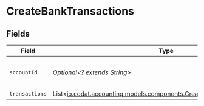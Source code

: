 # CreateBankTransactions


## Fields

| Field                                                                                                                               | Type                                                                                                                                | Required                                                                                                                            | Description                                                                                                                         | Example                                                                                                                             |
| ----------------------------------------------------------------------------------------------------------------------------------- | ----------------------------------------------------------------------------------------------------------------------------------- | ----------------------------------------------------------------------------------------------------------------------------------- | ----------------------------------------------------------------------------------------------------------------------------------- | ----------------------------------------------------------------------------------------------------------------------------------- |
| `accountId`                                                                                                                         | *Optional<? extends String>*                                                                                                        | :heavy_minus_sign:                                                                                                                  | Unique identifier for a bank account.                                                                                               | 13d946f0-c5d5-42bc-b092-97ece17923ab                                                                                                |
| `transactions`                                                                                                                      | List<[io.codat.accounting.models.components.CreateBankAccountTransaction](../../models/components/CreateBankAccountTransaction.md)> | :heavy_minus_sign:                                                                                                                  | N/A                                                                                                                                 |                                                                                                                                     |